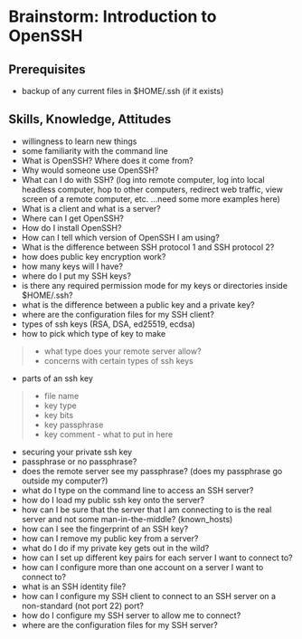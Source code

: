 # Brainstorm: Introduction to OpenSSH

## Prerequisites

* backup of any current files in $HOME/.ssh (if it exists)

## Skills, Knowledge, Attitudes

* willingness to learn new things
* some familiarity with the command line
* What is OpenSSH? Where does it come from?
* Why would someone use OpenSSH?
* What can I do with SSH? (log into remote computer, log into local headless computer, hop to other computers, redirect web traffic, view screen of a remote computer, etc. ...need some more examples here)
* What is a client and what is a server?
* Where can I get OpenSSH?
* How do I install OpenSSH?
* How can I tell which version of OpenSSH I am using?
* What is the difference between SSH protocol 1 and SSH protocol 2?
* how does public key encryption work?
* how many keys will I have?
* where do I put my SSH keys?
* is there any required permission mode for my keys or directories inside $HOME/.ssh?
* what is the difference between a public key and a private key?
* where are the configuration files for my SSH client?
* types of ssh keys (RSA, DSA, ed25519, ecdsa)
* how to pick which type of key to make 

> * what type does your remote server allow?
> * concerns with certain types of ssh keys

* parts of an ssh key 

> * file name
> * key type
> * key bits
> * key passphrase
> * key comment - what to put in here

* securing your private ssh key
* passphrase or no passphrase?
* does the remote server see my passphrase? (does my passphrase go outside my computer?)
* what do I type on the command line to access an SSH server?
* how do I load my public ssh key onto the server?
* how can I be sure that the server that I am connecting to is the real server and not some man-in-the-middle? (known_hosts)
* how can I see the fingerprint of an SSH key?
* how can I remove my public key from a server?
* what do I do if my private key gets out in the wild?
* how can I set up different key pairs for each server I want to connect to? 
* how can I configure more than one account on a server I want to connect to?
* what is an SSH identity file?
* how can I configure my SSH client to connect to an SSH server on a non-standard (not port 22) port?
* how do I configure my SSH server to allow me to connect?
* where are the configuration files for my SSH server?
